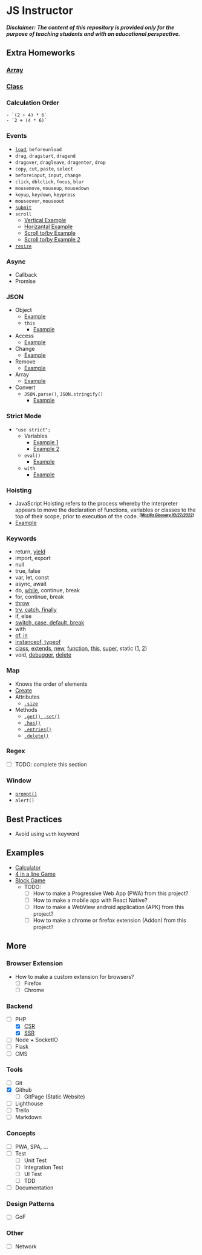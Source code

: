 # JS Instructor
***Disclaimer: The content of this repository is provided only for the purpose of teaching students and with an educational perspective.***
## Extra Homeworks
### [Array](concepts/array/README.md)
### [Class](concepts/class/README.md)

### Calculation Order
    - `(2 + 4) * 6`
    - `2 + (4 * 6)`
### Events
- [`load`](concepts/events/js-event-load-example.html), `beforeunload`
- `drag`, `dragstart`, `dragend`
- `dragover`, `dragleave`, `dragenter`, `drop`
- `copy`, `cut`, `paste`, `select`
- `beforeinput`, `input`, `change`
- `click`, `dblclick`, `focus`, `blur`
- `mousemove`, `mouseup`, `mousedown`
- `keyup`, `keydown`, `keypress`
- `mouseover`, `mouseout`
- [`submit`](concepts/events/js-event-submit-example.html)
- `scroll`
    - [Vertical Example](concepts/events/js-event-scroll-example.html)
    - [Horizantal Example](concepts/events/js-event-scroll-h-example.html)
    - [Scroll to/by Example](concepts/other/js-scroll-to-by.html)
    - [Scroll to/by Example 2](concepts/other/js-scroll-to-by-2.html)
- [`resize`](concepts/events/js-event-resize-example.html)
### Async
- Callback
- Promise
### JSON
- Object
    - [Example](concepts/object/js-json-define-example.html)
    - `this`
        - [Example](concepts/object/js-json-this-example.html)
- Access
    - [Example](concepts/object/js-json-access-example.html)
- Change
    - [Example](concepts/object/js-json-change-example.html)
- Remove
    - [Example](concepts/object/js-json-remove-example.html)
- Array
    - [Example](concepts/object/js-json-array-example.html)
- Convert
    - `JSON.parse()`, `JSON.stringify()`
        - [Example](concepts/object/js-json-parse-example.html)
### Strict Mode
- `"use strict";`
    - Variables
        - [Example 1](concepts/other/js-strict-example.html)
        - [Example 2](concepts/other/js-strict-variables-example.html)
    - `eval()`
        - [Example](concepts/other/js-strict-eval-example.html)
    - `with`
        - [Example](concepts/other/js-strict-with-example.html)
### Hoisting
- JavaScript Hoisting refers to the process whereby the interpreter appears to move the declaration of functions, variables or classes to the top of their scope, prior to execution of the code. <small>***<sup>[[Mozilla Glossary 10/27/2022](https://developer.mozilla.org/en-US/docs/Glossary/Hoisting)]<sup>***</small>
- [Example](concepts/other/js-hoisting-example.html)

### Keywords
- return, [yield](concepts/keywords/js-keyword-yield-example.html)
- import, export
- null
- true, false
- var, let, const
- async, await
- do, [while](concepts/keywords/js-keyword-while-example.html), continue, break
- for, continue, break
- [throw](concepts/keywords/js-keyword-throw-example.html)
- [try, catch, finally](concepts/keywords/js-keyword-try-catch-example.html)
- if, else
- [switch, case, default, break](concepts/keywords/js-keyword-switch-case-default-example.html)
- with
- [of, in](concepts/keywords/js-keyword-of-in-example.html)
- [instanceof, typeof](concepts/keywords/js-keyword-type-example.html)
- [class](concepts/keywords/js-keyword-extends-example.html), [extends](concepts/keywords/js-keyword-extends-example.html), [new](concepts/keywords/js-keyword-new-example.html), [function](concepts/keywords/js-keyword-function-example.html), [this](concepts/keywords/js-keyword-this-example.html), [super](concepts/keywords/js-keyword-super-example.html), static ([1](concepts/class/js-class-static-attr-example.html), [2](concepts/class/js-class-static-method-example.html))
- void, [debugger](concepts/keywords/js-keyword-debugger-example.html), [delete](concepts/object/js-json-remove-example.html)

### Map
- Knows the order of elements
- [Create](concepts/map/js-map-create-example.html)
- Attributes
    - [`.size`](concepts/map/js-map-length-example.html)
- Methods
    - [`.get()`, `.set()`](concepts/map/js-map-get-set-example.html)
    - [`.has()`](concepts/map/js-map-has-example.html)
    - [`.entries()`](concepts/map/js-map-entries-example.html)
    - [`.delete()`](concepts/map/js-map-delete-example.html)


### Regex
- [ ] TODO: complete this section

### Window
- [`prompt()`](concepts/window/js-window-prompt-example.html)
- `alert()`

## Best Practices
- Avoid using `with` keyword


## Examples
- [Calculator](concepts/array/js-example-calculator.html)
- [4 in a line Game](concepts/array/js-example-4-in-a-line-game.html)
- [Block Game](concepts/array/js-example-block-game.html)
    - TODO:
        - [ ] How to make a Progressive Web App (PWA) from this project?
        - [ ] How to make a mobile app with React Native?
        - [ ] How to make a WebView android application (APK) from this project?
        - [ ] How to make a chrome or firefox extension (Addon) from this project?

## More
### Browser Extension
- How to make a custom extension for browsers?
    - [ ] Firefox
    - [ ] Chrome
### Backend
- [ ] PHP
    - [x] [CSR](examples/csr-with-php/README.md)
    - [x] [SSR](examples/ssr-with-php/README.md)
- [ ] Node + SocketIO
- [ ] Flask
- [ ] CMS
### Tools
- [ ] Git
- [x] Github
    - [ ] GitPage (Static Website)
- [ ] Lighthouse
- [ ] Trello
- [ ] Markdown
### Concepts
- [ ] PWA, SPA, ...
- [ ] Test
    - [ ] Unit Test
    - [ ] Integration Test
    - [ ] UI Test
    - [ ] TDD
- [ ] Documentation
### Design Patterns
- [ ] GoF
### Other
- [ ] Network